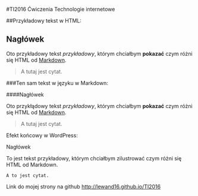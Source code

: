#TI2016
Ćwiczenia Technologie internetowe

##Przykładowy tekst w HTML:

<h2>Nagłówek</h2>

Oto przykładowy tekst <em>przykładowy</em>, którym chciałbym <strong>pokazać</strong> czym różni się HTML od <a href="http://www.makoweabc.pl/2011/05/markdown/">Markdown</a>.

<blockquote>A tutaj jest cytat.</blockquote>

###Ten sam tekst w języku w Markdown:

####Nagłówek

Oto przykłądowy tekst *przykładowy*, którym chciałbym **pokazać** czym różni się HTML od [Markdown](http://www.makoweabc.pl/2011/05/markdown/).

> A tutaj jest cytat.

Efekt końcowy  w WordPress:

Nagłówek

To jest tekst przykładowy, którym chciałbym zilustrować czym różni się HTML od Markdown.

    A to jest cytat.



Link do mojej strony na github http://lewand16.github.io/TI2016

